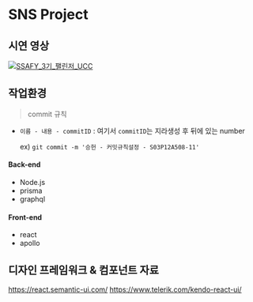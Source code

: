 # SNS Project


## 시연 영상

[![SSAFY_3기_팰린저_UCC](http://img.youtube.com/vi/OSvEWRkmBHs/0.jpg)](https://youtu.be/OSvEWRkmBHs)

## 작업환경

> commit 규칙 

- `이름 - 내용 - commitID` : 여기서 `commitID`는 지라생성 후 뒤에 있는 number

  ex) `git commit -m '승헌 - 커밋규칙설정 - S03P12A508-11'`

#### Back-end

- Node.js
- prisma
- graphql

  

#### Front-end

- react
- apollo

## 디자인 프레임워크 & 컴포넌트 자료

https://react.semantic-ui.com/
https://www.telerik.com/kendo-react-ui/



